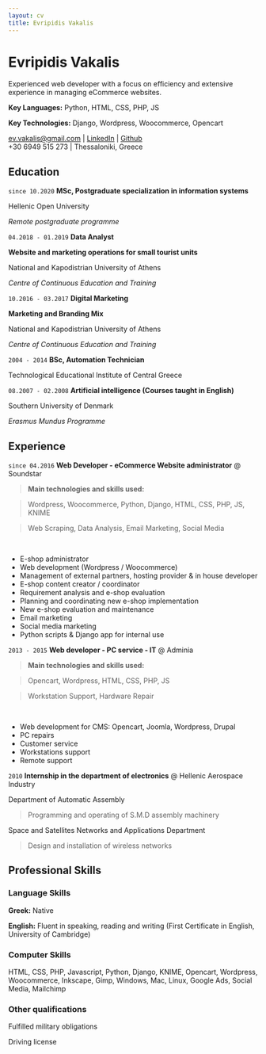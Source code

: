 ```yaml
---
layout: cv
title: Evripidis Vakalis
---
```

# Evripidis Vakalis
Experienced web developer with a focus on efficiency and extensive experience in managing eCommerce websites.

__Key Languages:__ Python, HTML, CSS, PHP, JS

__Key Technologies:__ Django, Wordpress, Woocommerce, Opencart

<div id="webaddress">
<a href="mailto:ev.vakalis@gmail.com">ev.vakalis@gmail.com</a>
| <a href="https://www.linkedin.com/in/evripidis-vakalis">LinkedIn</a>
| <a href="https://github.com/evripidisvak">Github</a> <br>
+30 6949 515 273
| Thessaloniki, Greece
</div>

## Education

`since 10.2020`
__MSc, Postgraduate specialization in information systems__

Hellenic Open University

_Remote postgraduate programme_

`04.2018 - 01.2019`
__Data Analyst__

__Website and marketing operations for small tourist units__

National and Kapodistrian University of Athens

_Centre of Continuous Education and Training_

`10.2016 - 03.2017`
__Digital Marketing__

__Marketing and Branding Mix__

National and Kapodistrian University of Athens

_Centre of Continuous Education and Training_

`2004 - 2014`
__BSc, Automation Technician__

Technological Educational Institute of Central Greece

`08.2007 - 02.2008`
__Artificial intelligence (Courses taught in English)__

Southern University of Denmark

_Erasmus Mundus Programme_



## Experience

`since 04.2016`
__Web Developer - eCommerce Website administrator__ @ Soundstar

<!-- Managed and implemented company's digital presence. The company has a B2B eCommerce website and one for one of its own brands, showcasing the brand and products. I managed content, (co)developed, planned strategy and planned / implemented marketing campaigns for both. I managed an external team of developers / photographers / graphic designers and since 2021 an internal web developer. The traffic more than tripled in all channels. Introduced the company in the eCommerce. -->

>   __Main technologies and skills used:__

>   Wordpress, Woocommerce, Python, Django, HTML, CSS, PHP, JS, KNIME

>   Web Scraping, Data Analysis, Email Marketing, Social Media

<br>

- E-shop administrator
- Web development (Wordpress / Woocommerce)
- Management of external partners, hosting provider & in house developer
- E-shop content creator / coordinator
- Requirement analysis and e-shop evaluation
- Planning and coordinating new e-shop implementation
- New e-shop evaluation and maintenance
- Email marketing
- Social media marketing
- Python scripts & Django app for internal use

<div class="page-break"></div>

`2013 - 2015`
__Web developer - PC service - IT__ @ Adminia

>   __Main technologies and skills used:__

>   Opencart, Wordpress, HTML, CSS, PHP, JS

>   Workstation Support, Hardware Repair

<br>

- Web development for CMS: Opencart, Joomla, Wordpress, Drupal
- PC repairs
- Customer service
- Workstations support
- Remote support

`2010`
__Internship in the department of electronics__ @ Hellenic Aerospace Industry

Department of Automatic Assembly
>   Programming and operating of S.M.D assembly machinery

Space and Satellites Networks and Applications Department
>   Design and installation of wireless networks

## Professional Skills

### Language Skills

__Greek:__ Native

__English:__ Fluent in speaking, reading and writing (First Certificate in English, University of Cambridge)

### Computer Skills

HTML, CSS, PHP, Javascript, Python, Django, KNIME, Opencart, Wordpress, Woocommerce, Inkscape, Gimp, Windows, Mac, Linux, Google Ads, Social Media, Mailchimp

### Other qualifications

Fulfilled military obligations

Driving license

<!-- ### Footer

Last updated: September 2022 -->
